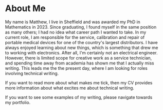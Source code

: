 # About Me

My name is Matthew, I live in Sheffield and was awarded my PhD in Mathematics in 2023. Since graduating, I found myself in the same position as many others; I had no idea what career path I wanted to take. In my current role, I am responsible for the service, calibration and repair of portable medical devices for one of the country's largest distributors. I have always enjoyed learning about new things, which is something that drew me to working with electronics. After all, I'm certainly not an electrical engineer. However, there is limited scope for creative work as a service technician, and spending time away from academia has shown me that I actually miss writing. This leads me the the present day, where I am looking for roles involving technical writing. 

If you want to read more about what makes me tick, then my CV provides more information about what excites me about technical writing. 

If you want to see some examples of my writing, please navigate towards my portfolio.
